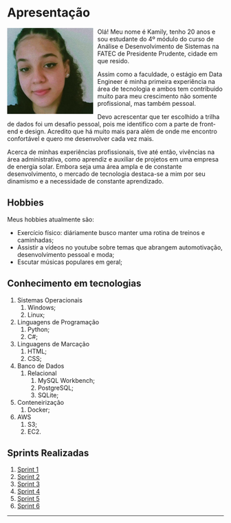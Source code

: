 # Apresentação

<img src="Imagens/perfil.jpeg" alt="imagem de perfil" width="200" style="float: left; margin-right: 10px;"/>

Olá! Meu nome é Kamily, tenho 20 anos e sou estudante do 4º módulo do curso de Análise e Desenvolvimento de Sistemas na FATEC de Presidente Prudente, cidade em que resido. 

Assim como a faculdade, o estágio em Data Engineer é minha primeira experiência na área de tecnologia e ambos tem contribuido muito para meu crescimento não somente profissional, mas também pessoal.

Devo acrescentar que ter escolhido a trilha de dados foi um desafio pessoal, pois me identifico com a parte de front-end e design. Acredito que há muito mais para além de onde me encontro confortável e quero me desenvolver cada vez mais.

Acerca de minhas experiências profissionais, tive até então, vivências na área administrativa, como aprendiz e auxiliar de projetos em uma empresa de energia solar. Embora seja uma área ampla e de constante desenvolvimento, o mercado de tecnologia destaca-se a mim por seu dinamismo e a necessidade de constante aprendizado.

## Hobbies

Meus hobbies atualmente são:
* Exercício físico: diáriamente busco manter uma rotina de treinos e caminhadas;
* Assistir a vídeos no youtube sobre temas que abrangem automotivação, desenvolvimento pessoal e moda;
* Escutar músicas populares em geral;

## Conhecimento em tecnologias
  1. Sistemas Operacionais
     1. Windows;
     2. Linux;
  2. Linguagens de Programação
     1. Python;
     2. C#;
  3. Linguagens de Marcação
     1. HTML;
     2. CSS;
  4. Banco de Dados
     1. Relacional
        1. MySQL Workbench;
        2. PostgreSQL;
        3. SQLite;
  5. Conteneirização
     1. Docker;
  6. AWS
     1. S3;
     2. EC2.

## Sprints Realizadas

1. [Sprint 1](Sprint%201/README.md)
2. [Sprint 2](./Sprint%202/README.md)  
3. [Sprint 3](./Sprint%203/README.md)
4. [Sprint 4](./Sprint%204/README.md)
5. [Sprint 5](./Sprint%205/README.md)
6. [Sprint 6](./Sprint%206/README.md)
___
